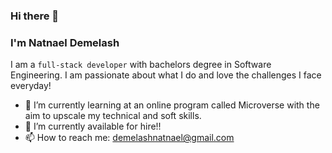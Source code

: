 ### Hi there 👋
### I'm Natnael Demelash
I am a `full-stack developer` with bachelors degree in Software Engineering. I am passionate about what I do and love the challenges I face everyday!
- 🌱 I’m currently learning at an online program called Microverse with the aim to upscale my technical and soft skills.
- 👯 I’m currently available for hire!!
- 📫 How to reach me: demelashnatnael@gmail.com
<!--
**NatiDeme/NatiDeme** is a ✨ _special_ ✨ repository because its `README.md` (this file) appears on your GitHub profile.

Here are some ideas to get you started:

- 🔭 I’m currently working on ...
- 🌱 I’m currently learning ...
- 👯 I’m looking to collaborate on ...
- 🤔 I’m looking for help with ...
- 💬 Ask me about ...
- 📫 How to reach me: ...
- 😄 Pronouns: ...
- ⚡ Fun fact: ...
-->
